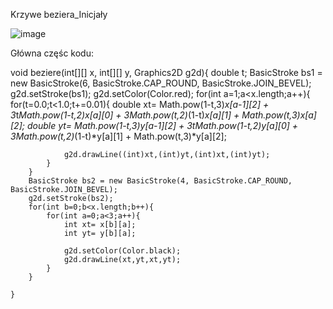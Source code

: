 Krzywe beziera_Inicjały

![image](https://user-images.githubusercontent.com/38810840/112131029-5ecb4800-8bc9-11eb-95cb-76039497025a.png)

Główna częśc kodu:

   void beziere(int[][] x, int[][] y, Graphics2D g2d){
        double t;
        BasicStroke bs1 = new BasicStroke(6, BasicStroke.CAP_ROUND, BasicStroke.JOIN_BEVEL);
        g2d.setStroke(bs1);
        g2d.setColor(Color.red);
        for(int a=1;a<x.length;a++){
            for(t=0.0;t<1.0;t+=0.01){
                double xt= Math.pow(1-t,3)*x[a-1][2] + 3*t*Math.pow(1-t,2)*x[a][0] + 3*Math.pow(t,2)*(1-t)*x[a][1] + Math.pow(t,3)*x[a][2];
                double yt= Math.pow(1-t,3)*y[a-1][2] + 3*t*Math.pow(1-t,2)*y[a][0] + 3*Math.pow(t,2)*(1-t)*y[a][1] + Math.pow(t,3)*y[a][2];

                g2d.drawLine((int)xt,(int)yt,(int)xt,(int)yt);
            }
        }
        BasicStroke bs2 = new BasicStroke(4, BasicStroke.CAP_ROUND, BasicStroke.JOIN_BEVEL);
        g2d.setStroke(bs2);
        for(int b=0;b<x.length;b++){
            for(int a=0;a<3;a++){
                int xt= x[b][a];
                int yt= y[b][a];

                g2d.setColor(Color.black);
                g2d.drawLine(xt,yt,xt,yt);
            }
        }

    }
